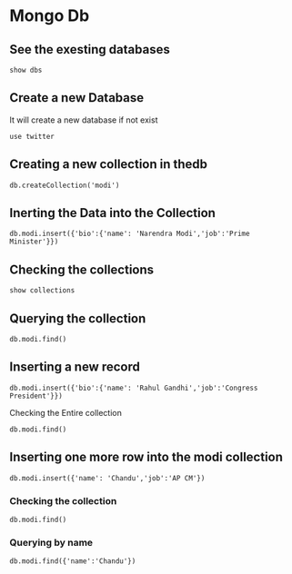 # Mongo Db

## See the exesting databases
```
show dbs
```
## Create a new Database
It will create a new database if not exist
```
use twitter
```
## Creating a new collection in thedb
```
db.createCollection('modi')
```
## Inerting the Data into the Collection
```
db.modi.insert({'bio':{'name': 'Narendra Modi','job':'Prime Minister'}})
```
## Checking the collections
```
show collections
```
## Querying the collection
```
db.modi.find()
```
## Inserting a new record
```
db.modi.insert({'bio':{'name': 'Rahul Gandhi','job':'Congress President'}})
```
Checking the Entire collection
```
db.modi.find()
```
## Inserting one more row into the modi collection
```
db.modi.insert({'name': 'Chandu','job':'AP CM'})
```
### Checking the collection
```
db.modi.find()
```
### Querying by name 
```
db.modi.find({'name':'Chandu'})
```
